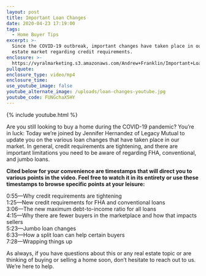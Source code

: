 ```yaml
---
layout: post
title: Important Loan Changes
date: 2020-04-23 17:19:00
tags:
  - Home Buyer Tips
excerpt: >-
  Since the COVID-19 outbreak, important changes have taken place in our real
  estate market regarding credit requirements.
enclosure: >-
  https://vyralmarketing.s3.amazonaws.com/Andrew+Franklin/Important+Loan+Changes.mp4
pullquote:
enclosure_type: video/mp4
enclosure_time:
use_youtube_image: false
youtube_alternate_image: /uploads/loan-changes-youtube.jpg
youtube_code: FUNGchaX5HY
---
```


{% include youtube.html %}

Are you still looking to buy a home during the COVID-19 pandemic? You’re in luck: Today we’re joined by Jennifer Hernandez of Legacy Mutual to update you on the various loan changes that have taken place in our market. In general, credit requirements are tightening, and there are important limitations you need to be aware of regarding FHA, conventional, and jumbo loans.&nbsp;

**Cited below for your convenience are timestamps that will direct you to various points in the video. Feel free to watch it in its entirety or use these timestamps to browse specific points at your leisure:**

0:55—Why credit requirements are tightening&nbsp;<br>1:25—New credit requirements for FHA and conventional loans<br>3:06—The new maximum debt-to-income ratio for all loans<br>4:15—Why there are fewer buyers in the marketplace and how that impacts sellers<br>5:23—Jumbo loan changes<br>6:33—How a split loan can help certain buyers&nbsp;<br>7:28—Wrapping things up

As always, if you have questions about this or any real estate topic or are thinking of buying or selling a home soon, don’t hesitate to reach out to us. We’re here to help.